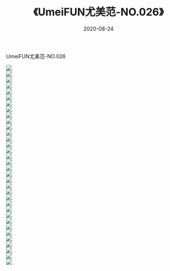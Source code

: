 ﻿---
layout: post
title:  《UmeiFUN尤美范-NO.026》
date:   2020-08-24
img: http://img.660000.xyz/Sharelink/网络美图/2020/UmeiFUN尤美范-NO.026/000.jpg
categories: [美女, 清纯, 唯美]
---

UmeiFUN尤美范-NO.026

  ![](http://img.660000.xyz/Sharelink/网络美图/2020/UmeiFUN尤美范-NO.026/001.jpg) <br> ![](http://img.660000.xyz/Sharelink/网络美图/2020/UmeiFUN尤美范-NO.026/002.jpg) <br> ![](http://img.660000.xyz/Sharelink/网络美图/2020/UmeiFUN尤美范-NO.026/003.jpg) <br> ![](http://img.660000.xyz/Sharelink/网络美图/2020/UmeiFUN尤美范-NO.026/004.jpg) <br> ![](http://img.660000.xyz/Sharelink/网络美图/2020/UmeiFUN尤美范-NO.026/005.jpg) <br> ![](http://img.660000.xyz/Sharelink/网络美图/2020/UmeiFUN尤美范-NO.026/006.jpg) <br> ![](http://img.660000.xyz/Sharelink/网络美图/2020/UmeiFUN尤美范-NO.026/007.jpg) <br> ![](http://img.660000.xyz/Sharelink/网络美图/2020/UmeiFUN尤美范-NO.026/008.jpg) <br> ![](http://img.660000.xyz/Sharelink/网络美图/2020/UmeiFUN尤美范-NO.026/009.jpg) <br> ![](http://img.660000.xyz/Sharelink/网络美图/2020/UmeiFUN尤美范-NO.026/010.jpg) <br> ![](http://img.660000.xyz/Sharelink/网络美图/2020/UmeiFUN尤美范-NO.026/011.jpg) <br> ![](http://img.660000.xyz/Sharelink/网络美图/2020/UmeiFUN尤美范-NO.026/012.jpg) <br> ![](http://img.660000.xyz/Sharelink/网络美图/2020/UmeiFUN尤美范-NO.026/013.jpg) <br> ![](http://img.660000.xyz/Sharelink/网络美图/2020/UmeiFUN尤美范-NO.026/014.jpg) <br> ![](http://img.660000.xyz/Sharelink/网络美图/2020/UmeiFUN尤美范-NO.026/015.jpg) <br> ![](http://img.660000.xyz/Sharelink/网络美图/2020/UmeiFUN尤美范-NO.026/016.jpg) <br> ![](http://img.660000.xyz/Sharelink/网络美图/2020/UmeiFUN尤美范-NO.026/017.jpg) <br> ![](http://img.660000.xyz/Sharelink/网络美图/2020/UmeiFUN尤美范-NO.026/018.jpg) <br> ![](http://img.660000.xyz/Sharelink/网络美图/2020/UmeiFUN尤美范-NO.026/019.jpg) <br> ![](http://img.660000.xyz/Sharelink/网络美图/2020/UmeiFUN尤美范-NO.026/020.jpg) <br> ![](http://img.660000.xyz/Sharelink/网络美图/2020/UmeiFUN尤美范-NO.026/021.jpg) <br> ![](http://img.660000.xyz/Sharelink/网络美图/2020/UmeiFUN尤美范-NO.026/022.jpg) <br> ![](http://img.660000.xyz/Sharelink/网络美图/2020/UmeiFUN尤美范-NO.026/023.jpg) <br> ![](http://img.660000.xyz/Sharelink/网络美图/2020/UmeiFUN尤美范-NO.026/024.jpg) <br> ![](http://img.660000.xyz/Sharelink/网络美图/2020/UmeiFUN尤美范-NO.026/025.jpg) <br> ![](http://img.660000.xyz/Sharelink/网络美图/2020/UmeiFUN尤美范-NO.026/026.jpg) <br> ![](http://img.660000.xyz/Sharelink/网络美图/2020/UmeiFUN尤美范-NO.026/027.jpg) <br> ![](http://img.660000.xyz/Sharelink/网络美图/2020/UmeiFUN尤美范-NO.026/028.jpg) <br> ![](http://img.660000.xyz/Sharelink/网络美图/2020/UmeiFUN尤美范-NO.026/029.jpg) <br> ![](http://img.660000.xyz/Sharelink/网络美图/2020/UmeiFUN尤美范-NO.026/030.jpg) <br> ![](http://img.660000.xyz/Sharelink/网络美图/2020/UmeiFUN尤美范-NO.026/031.jpg) <br> ![](http://img.660000.xyz/Sharelink/网络美图/2020/UmeiFUN尤美范-NO.026/032.jpg) <br> ![](http://img.660000.xyz/Sharelink/网络美图/2020/UmeiFUN尤美范-NO.026/033.jpg) <br> ![](http://img.660000.xyz/Sharelink/网络美图/2020/UmeiFUN尤美范-NO.026/034.jpg) <br>
